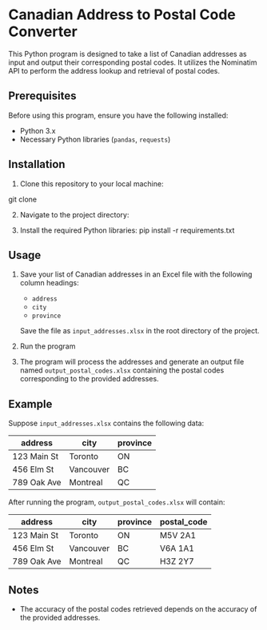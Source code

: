 # Canadian Address to Postal Code Converter

This Python program is designed to take a list of Canadian addresses as input and output their corresponding postal codes. It utilizes the Nominatim API to perform the address lookup and retrieval of postal codes.

## Prerequisites

Before using this program, ensure you have the following installed:
- Python 3.x
- Necessary Python libraries (`pandas`, `requests`)

## Installation

1. Clone this repository to your local machine:

git clone

2. Navigate to the project directory:

3. Install the required Python libraries:
pip install -r requirements.txt

## Usage

1. Save your list of Canadian addresses in an Excel file with the following column headings:
   - `address`
   - `city`
   - `province`

   Save the file as `input_addresses.xlsx` in the root directory of the project.

2. Run the program

3. The program will process the addresses and generate an output file named `output_postal_codes.xlsx` containing the postal codes corresponding to the provided addresses.

## Example

Suppose `input_addresses.xlsx` contains the following data:

| address          | city       | province |
|------------------|------------|----------|
| 123 Main St      | Toronto    | ON       |
| 456 Elm St       | Vancouver  | BC       |
| 789 Oak Ave      | Montreal   | QC       |

After running the program, `output_postal_codes.xlsx` will contain:

| address          | city       | province | postal_code |
|------------------|------------|----------|-------------|
| 123 Main St      | Toronto    | ON       | M5V 2A1     |
| 456 Elm St       | Vancouver  | BC       | V6A 1A1     |
| 789 Oak Ave      | Montreal   | QC       | H3Z 2Y7     |

## Notes

- The accuracy of the postal codes retrieved depends on the accuracy of the provided addresses. 
      
